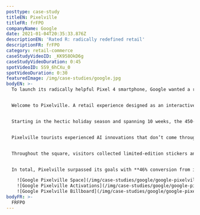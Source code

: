 ```yaml
---
posttype: case-study
titleEN: Pixelville
titleFR: frFPO
companyName: Google
date: 2021-01-04T20:35:33.876Z
descriptionEN: 'Rated R: radically redefined retail'
descriptionFR: frFPO
category: retail-commerce
caseStudyVideoID: _KK958OkD6g
caseStudyVideoDuration: 0:45
spotVideoID: SS9_6hCXu_0
spotVideoDuration: 0:30
featuredImage: /img/case-studies/google.jpg
bodyEN: >-
  To launch its radically helpful Pixel 4 smartphone, Google wanted a retail space where consumers could experience that helpfulness first hand. But what does a tangible environment look like for a brand that, until now, has lived in the cloud?


  Welcome to Pixelville. A retail experience designed as an interactive town square, built inside one of the largest carriers’ flagship retail stores.


  Starting in the hectic holiday season and spanning 10 weeks, the 450-square-foot blank space was transformed into an immersive journey through Google’s uniquely helpful and quirky world. Shoppers toured four ’stores’ along Pixelville’s Pixel St and Nest Ave: The Lens Gallery, the Motion Sense studio, the Astro Diner, and the Google Apartment. Inside each, BAs invited them to get hands on with the latest from Google in a number of contextually relevant demos.


  Pixelville tourists experienced AI innovations that don’t come through on spec sheets, camera capabilities you have to see to believe, and day-to-day features that, until now, you had to own the device to appreciate.


  Throughout the square, visitors collected limited-edition stickers and Google treats, before being handed off to a sales representative to learn more about how they could take their favorite product home.


  In total, Pixelville surpassed its goals with **46% conversion from intercept to demo, +35pt lift in purchase consideration for Pixel 4,** and **+15pt lift in purchase consideration for Nest Mini.**

    ![Google Pixelville Space](/img/case-studies/google/google-pixelville-space.jpg)
    ![Google Pixelville Activations](/img/case-studies/google/google-pixelville-activations.jpg)
    ![Google Pixelville Billboard](/img/case-studies/google/google-pixelville-billboard.jpg)
bodyFR: >-
  FRFPO
---
```

